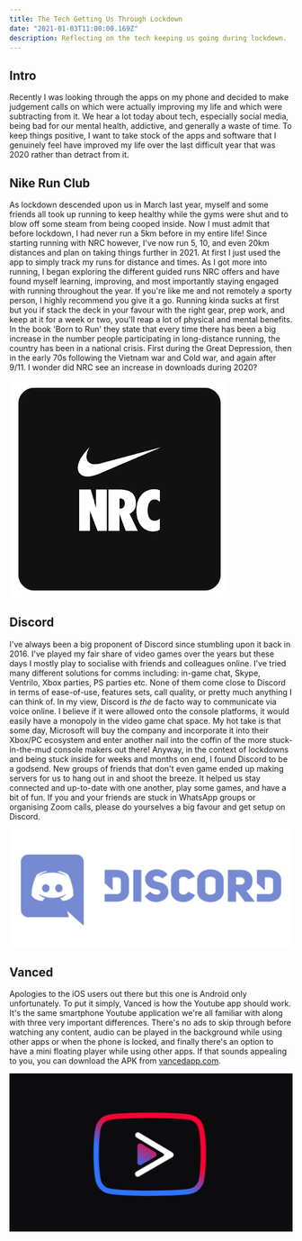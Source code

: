 ```yaml
---
title: The Tech Getting Us Through Lockdown
date: "2021-01-03T11:00:00.169Z"
description: Reflecting on the tech keeping us going during lockdown.
---
```


## Intro

Recently I was looking through the apps on my phone and decided to make judgement calls on which were actually improving my life and which were subtracting from it. We hear a lot today about tech, especially social media, being bad for our mental health, addictive, and generally a waste of time. To keep things positive, I want to take stock of the apps and software that I genuinely feel have improved my life over the last difficult year that was 2020 rather than detract from it.

## Nike Run Club

As lockdown descended upon us in March last year, myself and some friends all took up running to keep healthy while the gyms were shut and to blow off some steam from being cooped inside. Now I must admit that before lockdown, I had never run a 5km before in my entire life! Since starting running with NRC however, I've now run 5, 10, and even 20km distances and plan on taking things further in 2021. At first I just used the app to simply track my runs for distance and times. As I got more into running, I began exploring the different guided runs NRC offers and have found myself learning, improving, and most importantly staying engaged with running throughout the year. If you're like me and not remotely a sporty person, I highly recommend you give it a go. Running kinda sucks at first but you if stack the deck in your favour with the right gear, prep work, and keep at it for a week or two, you'll reap a lot of physical and mental benefits. In the book 'Born to Run' they state that every time there has been a big increase in the number people participating in long-distance running, the country has been in a national crisis. First during the Great Depression, then in the early 70s following the Vietnam war and Cold war, and again after 9/11. I wonder did NRC see an increase in downloads during 2020?

![nike](1.png "Nike Run Club")

## Discord

I've always been a big proponent of Discord since stumbling upon it back in 2016. I've played my fair share of video games over the years but these days I mostly play to socialise with friends and colleagues online. I've tried many different solutions for comms including: in-game chat, Skype, Ventrilo, Xbox parties, PS parties etc. None of them come close to Discord in terms of ease-of-use, features sets, call quality, or pretty much anything I can think of. In my view, Discord is _the_ de facto way to communicate via voice online. I believe if it were allowed onto the console platforms, it would easily have a monopoly in the video game chat space. My hot take is that some day, Microsoft will buy the company and incorporate it into their Xbox/PC ecosystem and enter another nail into the coffin of the more stuck-in-the-mud console makers out there! Anyway, in the context of lockdowns and being stuck inside for weeks and months on end, I found Discord to be a godsend. New groups of friends that don't even game ended up making servers for us to hang out in and shoot the breeze. It helped us stay connected and up-to-date with one another, play some games, and have a bit of fun. If you and your friends are stuck in WhatsApp groups or organising Zoom calls, please do yourselves a big favour and get setup on Discord.

![discord](2.png "Discord")

## Vanced

Apologies to the iOS users out there but this one is Android only unfortunately. To put it simply, Vanced is how the Youtube app should work. It's the same smartphone Youtube application we're all familiar with along with three very important differences. There's no ads to skip through before watching any content, audio can be played in the background while using other apps or when the phone is locked, and finally there's an option to have a mini floating player while using other apps. If that sounds appealing to you, you can download the APK from [vancedapp.com](https://vancedapp.com).

![vanced](3.png "Vanced")